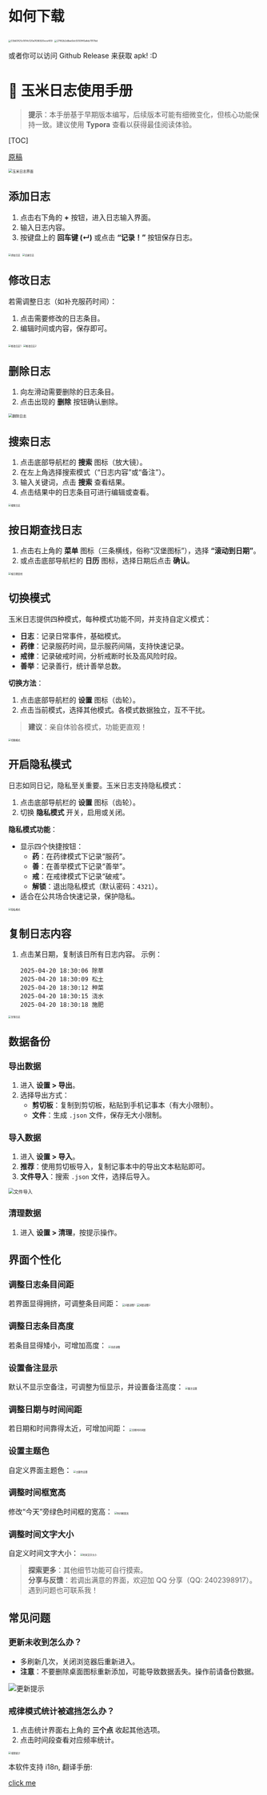 # 如何下载

<img src="./img/README_zh/03b60f25c1814c120a7696920ece409.jpg" alt="03b60f25c1814c120a7696920ece409" style="zoom:33%;" />

<img src="./img/README_zh/27f82b2d8ae5dc5050f45afeb7917bd.jpg" alt="27f82b2d8ae5dc5050f45afeb7917bd" style="zoom:33%;" />

或者你可以访问 Github Release 来获取 apk! :D

# 🌽 玉米日志使用手册

> **提示**：本手册基于早期版本编写，后续版本可能有细微变化，但核心功能保持一致。建议使用 **Typora** 查看以获得最佳阅读体验。

[TOC]

[原稿](./使用手册(原稿).md)

<img src="./img/%E4%BD%BF%E7%94%A8%E6%89%8B%E5%86%8C/1.jpg" alt="玉米日志界面" style="zoom: 50%;" />

## 添加日志

1. 点击右下角的 **+** 按钮，进入日志输入界面。
2. 输入日志内容。
3. 按键盘上的 **回车键 (↵)** 或点击 **“记录！”** 按钮保存日志。

<img src="./img/%E4%BD%BF%E7%94%A8%E6%89%8B%E5%86%8C/2.jpg" alt="添加日志" style="zoom:33%;" />
<img src="./img/%E4%BD%BF%E7%94%A8%E6%89%8B%E5%86%8C/3.jpg" alt="记录日志" style="zoom:33%;" />

## 修改日志

若需调整日志（如补充服药时间）：
1. 点击需要修改的日志条目。
2. 编辑时间或内容，保存即可。

<img src="./img/%E4%BD%BF%E7%94%A8%E6%89%8B%E5%86%8C/4.jpg" alt="修改日志1" style="zoom:33%;" />
<img src="./img/%E4%BD%BF%E7%94%A8%E6%89%8B%E5%86%8C/5.jpg" alt="修改日志2" style="zoom:33%;" />

## 删除日志

1. 向左滑动需要删除的日志条目。
2. 点击出现的 **删除** 按钮确认删除。

<img src="./img/%E4%BD%BF%E7%94%A8%E6%89%8B%E5%86%8C/6.jpg" alt="删除日志" style="zoom: 50%;" />

## 搜索日志

1. 点击底部导航栏的 **搜索** 图标（放大镜）。
2. 在左上角选择搜索模式（“日志内容”或“备注”）。
3. 输入关键词，点击 **搜索** 查看结果。
4. 点击结果中的日志条目可进行编辑或查看。

<img src="./img/%E4%BD%BF%E7%94%A8%E6%89%8B%E5%86%8C/7.jpg" alt="搜索日志" style="zoom:33%;" />

## 按日期查找日志

1. 点击右上角的 **菜单** 图标（三条横线，俗称“汉堡图标”），选择 **“滚动到日期”**。
2. 或点击底部导航栏的 **日历** 图标，选择日期后点击 **确认**。

<img src="./img/%E4%BD%BF%E7%94%A8%E6%89%8B%E5%86%8C/8.jpg" alt="按日期查找" style="zoom:33%;" />

## 切换模式

玉米日志提供四种模式，每种模式功能不同，并支持自定义模式：

- **日志**：记录日常事件，基础模式。
- **药律**：记录服药时间，显示服药间隔，支持快速记录。
- **戒律**：记录破戒时间，分析戒断时长及高风险时段。
- **善举**：记录善行，统计善举总数。

**切换方法**：
1. 点击底部导航栏的 **设置** 图标（齿轮）。
2. 点击当前模式，选择其他模式。各模式数据独立，互不干扰。

> **建议**：亲自体验各模式，功能更直观！

<img src="./img/%E4%BD%BF%E7%94%A8%E6%89%8B%E5%86%8C/9.jpg" alt="切换模式" style="zoom:33%;" />

## 开启隐私模式

日志如同日记，隐私至关重要。玉米日志支持隐私模式：
1. 点击底部导航栏的 **设置** 图标（齿轮）。
2. 切换 **隐私模式** 开关，启用或关闭。

**隐私模式功能**：
- 显示四个快捷按钮：
  - **药**：在药律模式下记录“服药”。
  - **善**：在善举模式下记录“善举”。
  - **戒**：在戒律模式下记录“破戒”。
  - **解锁**：退出隐私模式（默认密码：`4321`）。
- 适合在公共场合快速记录，保护隐私。

<img src="./img/%E4%BD%BF%E7%94%A8%E6%89%8B%E5%86%8C/10.jpg" alt="隐私模式" style="zoom:33%;" />

## 复制日志内容

1. 点击某日期，复制该日所有日志内容。
   示例：
   ```
   2025-04-20 18:30:06 除草
   2025-04-20 18:30:09 松土
   2025-04-20 18:30:12 种菜
   2025-04-20 18:30:15 浇水
   2025-04-20 18:30:18 施肥
   ```

<img src="./img/%E4%BD%BF%E7%94%A8%E6%89%8B%E5%86%8C/11.jpg" alt="复制日志" style="zoom:33%;" />

## 数据备份

### 导出数据
1. 进入 **设置 > 导出**。
2. 选择导出方式：
   - **剪切板**：复制到剪切板，粘贴到手机记事本（有大小限制）。
   - **文件**：生成 `.json` 文件，保存无大小限制。

### 导入数据
1. 进入 **设置 > 导入**。
2. **推荐**：使用剪切板导入，复制记事本中的导出文本粘贴即可。
3. **文件导入**：搜索 `.json` 文件，选择后导入。

<img src="./img/%E4%BD%BF%E7%94%A8%E6%89%8B%E5%86%8C/12.jpg" alt="文件导入" style="zoom: 67%;" />

### 清理数据
1. 进入 **设置 > 清理**，按提示操作。

## 界面个性化

### 调整日志条目间距
若界面显得拥挤，可调整条目间距：
<img src="./img/%E4%BD%BF%E7%94%A8%E6%89%8B%E5%86%8C/13.jpg" alt="间距调整1" style="zoom:33%;" />
<img src="./img/%E4%BD%BF%E7%94%A8%E6%89%8B%E5%86%8C/b752160f79328aa82c2d001dfaf31f3.jpg" alt="间距调整2" style="zoom:33%;" />

### 调整日志条目高度
若条目显得矮小，可增加高度：
<img src="./img/%E4%BD%BF%E7%94%A8%E6%89%8B%E5%86%8C/14.jpg" alt="高度调整" style="zoom:33%;" />

### 设置备注显示
默认不显示空备注，可调整为恒显示，并设置备注高度：
<img src="./img/%E4%BD%BF%E7%94%A8%E6%89%8B%E5%86%8C/15.jpg" alt="备注设置" style="zoom:33%;" />

### 调整日期与时间间距
若日期和时间靠得太近，可增加间距：
<img src="./img/%E4%BD%BF%E7%94%A8%E6%89%8B%E5%86%8C/854917adf8146c6908b1e4c7ba24ab8.jpg" alt="日期时间间距" style="zoom:33%;" />

### 设置主题色
自定义界面主题色：
<img src="./img/%E4%BD%BF%E7%94%A8%E6%89%8B%E5%86%8C/16.jpg" alt="主题色设置" style="zoom:33%;" />

### 调整时间框宽高
修改“今天”旁绿色时间框的宽高：
<img src="./img/%E4%BD%BF%E7%94%A8%E6%89%8B%E5%86%8C/17.jpg" alt="时间框宽高" style="zoom:33%;" />

### 调整时间文字大小
自定义时间文字大小：
<img src="./img/%E4%BD%BF%E7%94%A8%E6%89%8B%E5%86%8C/deea04ffa2611fde6106736472269c5.jpg" alt="时间文字大小" style="zoom:33%;" />

> **探索更多**：其他细节功能可自行摸索。  
> **分享与反馈**：若调出满意的界面，欢迎加 QQ 分享（QQ: 2402398917）。遇到问题也可联系我！

## 常见问题

### 更新未收到怎么办？
- 多刷新几次，关闭浏览器后重新进入。
- **注意**：不要删除桌面图标重新添加，可能导致数据丢失。操作前请备份数据。

![更新提示](./img/%E4%BD%BF%E7%94%A8%E6%89%8B%E5%86%8C/18.jpg)

### 戒律模式统计被遮挡怎么办？
1. 点击统计界面右上角的 **三个点** 收起其他选项。
2. 点击时间段查看对应频率统计。

<img src="./img/%E4%BD%BF%E7%94%A8%E6%89%8B%E5%86%8C/19.jpg" alt="戒律统计" style="zoom:33%;" />

本软件支持 i18n, 翻译手册:

[click me](./doc/Localization_Guide/翻译指南.md)
